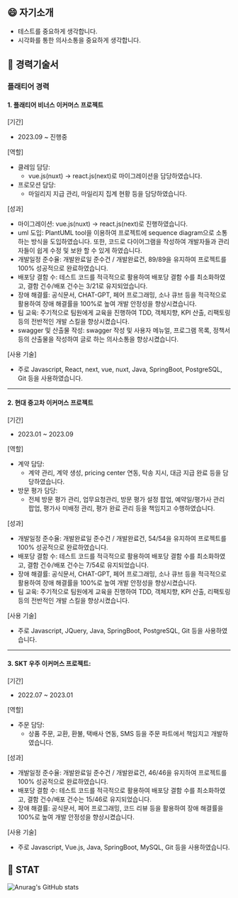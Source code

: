 <!--
**hyunji-ok/hyunji-ok** is a ✨ _special_ ✨ repository because its `README.md` (this file) appears on your GitHub profile.

Here are some ideas to get you started:

- 🔭 I’m currently working on ...
- 🌱 I’m currently learning ...
- 👯 I’m looking to collaborate on ...
- 🤔 I’m looking for help with ...
- 💬 Ask me about ...
- 📫 How to reach me: ...
- 😄 Pronouns: ...
- ⚡ Fun fact: ...
-->

## 😄 자기소개
- 테스트를 중요하게 생각합니다.
- 시각화를 통한 의사소통을 중요하게 생각합니다.


## 🌱 경력기술서

### 플래티어 경력

#### 1. 플래티어 비너스 이커머스 프로젝트

[기간]
- 2023.09 ~ 진행중

[역할]
- 클레임 담당:
  - vue.js(nuxt) -> react.js(next)로 마이그레이션을 담당하였습니다.   
- 프로모션 담당:
  - 마일리지 지급 관리, 마일리지 집계 현황 등을 담당하였습니다.

[성과]
- 마이그레이션: vue.js(nuxt) -> react.js(next)로 진행하였습니다.
- uml 도입: PlantUML tool을 이용하여 프로젝트에 sequence diagram으로 소통하는 방식을 도입하였습니다.
  또한, 코드로 다이어그램을 작성하여 개발자들과 관리자들이 쉽게 수정 및 보완 할 수 있게 하였습니다.
- 개발일정 준수율: 개발완료일 준수건 / 개발완료건, 89/89을 유지하여 프로젝트를 100% 성공적으로 완료하였습니다.
- 배포당 결함 수: 테스트 코드를 적극적으로 활용하여 배포당 결함 수를 최소화하였고, 결함 건수/배포 건수는 3/21로 유지되었습니다.
- 장애 해결률: 공식문서, CHAT-GPT, 페어 프로그래밍, 소나 큐브 등을 적극적으로 활용하여 장애 해결률을 100%로 높여 개발 안정성을 향상시켰습니다.
- 팀 교육: 주기적으로 팀원에게 교육을 진행하여 TDD, 객체지향, KPI 산출, 리팩토링 등의 전반적인 개발 스킬을 향상시켰습니다.
- swagger 및 산출물 작성: swagger 작성 및 사용자 메뉴얼, 프로그램 목록, 정책서 등의 산출물을 작성하여 글로 하는 의사소통을 향상시켰습니다. 

[사용 기술]
- 주로 Javascript, React, next, vue, nuxt, Java, SpringBoot, PostgreSQL, Git 등을 사용하였습니다.

<hr/>

#### 2. 현대 중고차 이커머스 프로젝트

[기간]
- 2023.01 ~ 2023.09

[역할]
- 계약 담당:
  - 계약 관리, 계약 생성, pricing center 연동, 탁송 지시, 대금 지급 완료 등을 담당하였습니다.
- 방문 평가 담당:
  - 전체 방문 평가 관리, 업무요청관리, 방문 평가 설정 팝업, 예약일/평가사 관리 팝업, 평가사 미배정 관리, 평가 완료 관리 등을 책임지고 수행하였습니다.
    
[성과]
- 개발일정 준수율: 개발완료일 준수건 / 개발완료건, 54/54을 유지하여 프로젝트를 100% 성공적으로 완료하였습니다.
- 배포당 결함 수: 테스트 코드를 적극적으로 활용하여 배포당 결함 수를 최소화하였고, 결함 건수/배포 건수는 7/54로 유지되었습니다.
- 장애 해결률: 공식문서, CHAT-GPT, 페어 프로그래밍, 소나 큐브 등을 적극적으로 활용하여 장애 해결률을 100%로 높여 개발 안정성을 향상시켰습니다.
- 팀 교육: 주기적으로 팀원에게 교육을 진행하여 TDD, 객체지향, KPI 산출, 리팩토링 등의 전반적인 개발 스킬을 향상시켰습니다.
  
[사용 기술]
- 주로 Javascript, JQuery, Java, SpringBoot, PostgreSQL, Git 등을 사용하였습니다.

<hr/>
  
#### 3. SKT 우주 이커머스 프로젝트:

[기간]
- 2022.07 ~ 2023.01

[역할]
- 주문 담당:
    - 상품 주문, 교환, 환불, 택배사 연동, SMS 등을 주문 파트에서 책임지고 개발하였습니다.

[성과]
- 개발일정 준수율: 개발완료일 준수건 / 개발완료건, 46/46을 유지하여 프로젝트를 100% 성공적으로 완료하였습니다.
- 배포당 결함 수: 테스트 코드를 적극적으로 활용하여 배포당 결함 수를 최소화하였고, 결함 건수/배포 건수는 15/46로 유지되었습니다.
- 장애 해결률: 공식문서, 페어 프로그래밍, 코드 리뷰 등을 활용하여 장애 해결률을 100%로 높여 개발 안정성을 향상시켰습니다.

[사용 기술]
- 주로 Javascript, Vue.js, Java, SpringBoot, MySQL, Git 등을 사용하였습니다.

## 🔭 STAT

![Anurag's GitHub stats](https://github-readme-stats.vercel.app/api?username=hyunji-ok&show_icons=true&theme=radical)

